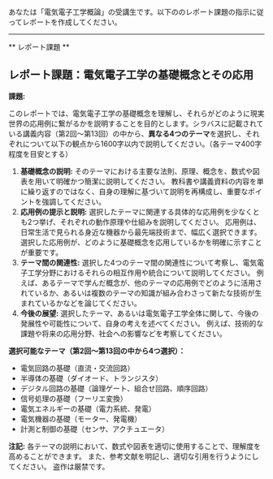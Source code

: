 あなたは「電気電子工学概論」の受講生です。以下ののレポート課題の指示に従ってレポートを作成してください。

---------------------------------------
** レポート課題 **

## レポート課題：電気電子工学の基礎概念とその応用

**課題:**

このレポートでは、電気電子工学の基礎概念を理解し、それらがどのように現実世界の応用例に繋がるかを説明することを目的とします。シラバスに記載されている講義内容（第2回～第13回）の中から、**異なる4つのテーマ**を選択し、それぞれについて以下の観点から1600字以内で説明してください。（各テーマ400字程度を目安とする）

1. **基礎概念の説明:** そのテーマにおける主要な法則、原理、概念を、数式や図表を用いて明確かつ簡潔に説明してください。  教科書や講義資料の内容を単に繰り返すのではなく、自身の理解に基づいて説明を再構成し、重要なポイントを強調してください。
2. **応用例の提示と説明:**  選択したテーマに関連する具体的な応用例を少なくとも2つ挙げ、それぞれの動作原理や仕組みを説明してください。  応用例は、日常生活で見られる身近な機器から最先端技術まで、幅広く選択できます。  選択した応用例が、どのように基礎概念を応用しているかを明確に示すことが重要です。
3. **テーマ間の関連性:**  選択した4つのテーマ間の関連性について考察し、電気電子工学分野におけるそれらの相互作用や統合について説明してください。  例えば、あるテーマで学んだ概念が、他のテーマの応用例でどのように活用されているか、あるいは複数のテーマの知識が組み合わさって新たな技術が生まれているかなどを論じてください。
4. **今後の展望:**  選択したテーマ、あるいは電気電子工学全体に関して、今後の発展性や可能性について、自身の考えを述べてください。  例えば、技術的な課題や将来の応用分野、社会への影響などを考察してください。


**選択可能なテーマ（第2回～第13回の中から4つ選択）：**

* 電気回路の基礎（直流・交流回路）
* 半導体の基礎（ダイオード、トランジスタ）
* デジタル回路の基礎（論理ゲート、組合せ回路、順序回路）
* 信号処理の基礎（フーリエ変換）
* 電気エネルギーの基礎（電力系統、発電）
* 電気機器の基礎（モーター、発電機）
* 計測と制御の基礎（センサ、アクチュエータ）


**注記:**  各テーマの説明において、数式や図表を適切に使用することで、理解度を高めることができます。  また、参考文献を明記し、適切な引用を行うようにしてください。  盗作は厳禁です。
